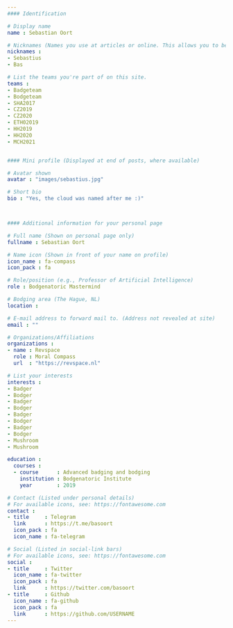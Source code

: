 ```yaml
---
#### Identification

# Display name
name : Sebastian Oort

# Nicknames (Names you use at articles or online. This allows you to be linked at articles.)
nicknames :
- Sebastius
- Bas

# List the teams you're part of on this site.
teams :
- Badgeteam
- Bodgeteam
- SHA2017
- CZ2019
- CZ2020
- ETH02019
- HH2019
- HH2020
- MCH2021


#### Mini profile (Displayed at end of posts, where available)

# Avatar shown
avatar : "images/sebastius.jpg"

# Short bio
bio : "Yes, the cloud was named after me :)"



#### Additional information for your personal page

# Full name (Shown on personal page only)
fullname : Sebastian Oort

# Name icon (Shown in front of your name on profile)
icon_name : fa-compass
icon_pack : fa

# Role/position (e.g., Professor of Artificial Intelligence)
role : Bodgenatoric Mastermind

# Bodging area (The Hague, NL)
location :

# E-mail address to forward mail to. (Address not revealed at site)
email : ""

# Organizations/Affiliations
organizations :
- name : Revspace
  role : Moral Compass
  url  : "https://revspace.nl"

# List your interests
interests :
- Badger
- Bodger
- Badger
- Bodger
- Badger
- Bodger
- Badger
- Bodger
- Mushroom
- Mushroom

education :
  courses :
  - course      : Advanced badging and bodging
    institution : Bodgenatoric Institute
    year        : 2019

# Contact (Listed under personal details)
# For available icons, see: https://fontawesome.com
contact :
- title     : Telegram
  link      : https://t.me/basoort
  icon_pack : fa
  icon_name : fa-telegram

# Social (Listed in social-link bars)
# For available icons, see: https://fontawesome.com
social :
- title     : Twitter
  icon_name : fa-twitter
  icon_pack : fa
  link      : https://twitter.com/basoort
- title     : Github
  icon_name : fa-github
  icon_pack : fa
  link      : https://github.com/USERNAME
---
```

